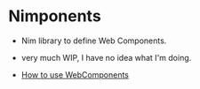 # Nimponents

- Nim library to define Web Components.

- very much WIP, I have no idea what I'm doing.

- [How to use WebComponents](https://developer.mozilla.org/en-US/docs/Web/API/Web_components)